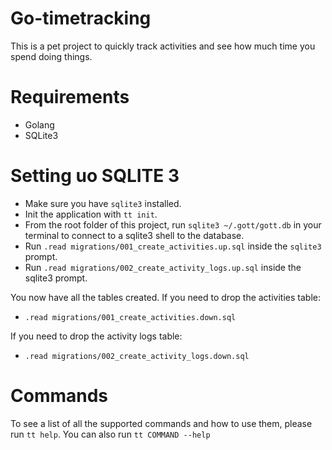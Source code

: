 # Go-timetracking

This is a pet project to quickly track activities and see how much time you spend doing things.

# Requirements

* Golang
* SQLite3

# Setting uo SQLITE 3

* Make sure you have `sqlite3` installed.
* Init the application with `tt init`.
* From the root folder of this project, run `sqlite3 ~/.gott/gott.db` in your terminal to connect to a sqlite3 shell to the database.
* Run `.read migrations/001_create_activities.up.sql` inside the `sqlite3` prompt.
* Run `.read migrations/002_create_activity_logs.up.sql` inside the sqlite3 prompt.

You now have all the tables created. If you need to drop the activities table:

* `.read migrations/001_create_activities.down.sql`

If you need to drop the activity logs table:

* `.read migrations/002_create_activity_logs.down.sql`

# Commands

To see a list of all the supported commands and how to use them, please run `tt help`. You can also
run `tt COMMAND --help`
